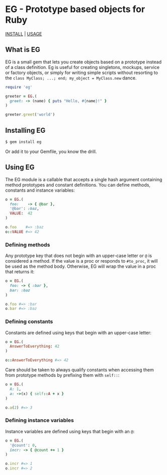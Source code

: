 # EG - Prototype based objects for Ruby

[INSTALL](#installing-eg) |
[USAGE](#using-eg)

## What is EG

EG is a small gem that lets you create objects based on a prototype instead of a
class definition. Eg is useful for creating singletons, mockups, service or
factory objects, or simply for writing simple scripts without resorting to the
`class MyClass; ...; end; my_object = MyClass.new` dance.

```ruby
require 'eg'

greeter = EG.(
  greet: -> (name) { puts "Hello, #{name}!" }
)

greeter.greet('world')
```

## Installing EG

```bash
$ gem install eg
```

Or add it to your Gemfile, you know the drill.

## Using EG

The EG module is a callable that accepts a single hash argument containing
method prototypes and constant definitions. You can define methods, constants
and instance variables:

```ruby
o = EG.(
  foo:    -> { @bar },
  '@bar': :baz,
  VALUE:  42
)

o.foo    #=> :baz
o::VALUE #=> 42
```

### Defining methods

Any prototype key that does not begin with an upper-case letter or `@` is
considered a method. If the value is a proc or responds to `#to_proc`, it will
be used as the method body. Otherwise, EG will wrap the value in a proc that
returns it:

```ruby
o = EG.(
  foo: -> { :bar },
  bar: :baz
)

o.foo #=> :bar
o.bar #=> :baz
```

### Defining constants

Constants are defined using keys that begin with an upper-case letter:

```ruby
o = EG.(
  AnswerToEverything: 42
)

o::AnswerToEverything #=> 42
```

Care should be taken to always qualify constants when accessing them from
prototype methods by prefixing them with `self::`:

```ruby
o = EG.(
  A: 1,
  a: ->(x) { self::A + x }
)

o.a(2) #=> 3
```

### Defining instance variables

Instance variables are defined using keys that begin with an `@`:

```ruby
o = EG.(
  '@count': 0,
  incr: -> { @count += 1 }
)

o.incr #=> 1
o.incr #=> 2
```

